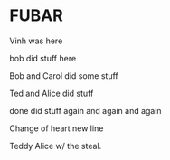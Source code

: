 # FUBAR

Vinh was here


bob did stuff here

Bob and Carol did some stuff

Ted and Alice did stuff


done did stuff again and again and again

Change of heart new line

Teddy Alice w/ the steal.

